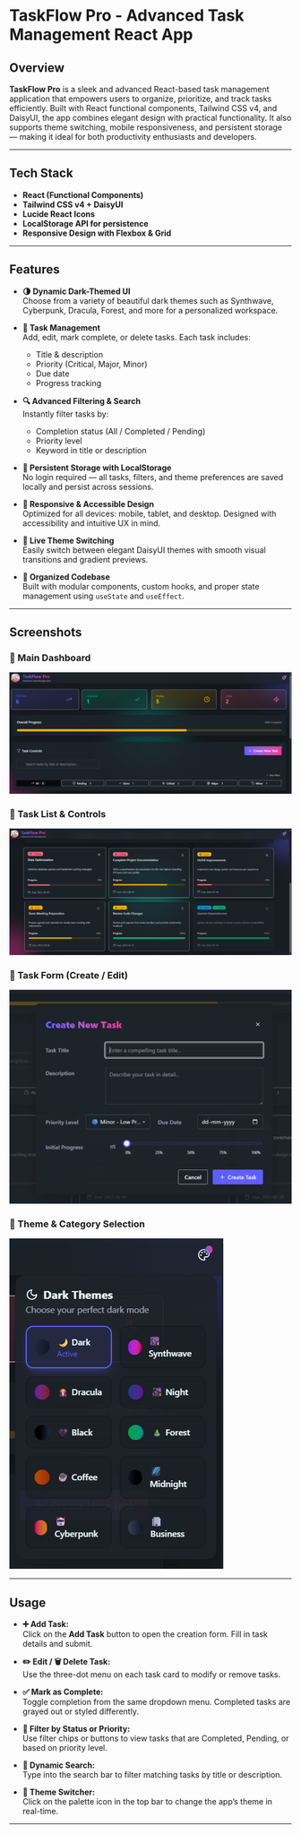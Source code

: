 # TaskFlow Pro - Advanced Task Management React App

## Overview

**TaskFlow Pro** is a sleek and advanced React-based task management application that empowers users to organize, prioritize, and track tasks efficiently. Built with React functional components, Tailwind CSS v4, and DaisyUI, the app combines elegant design with practical functionality. It also supports theme switching, mobile responsiveness, and persistent storage — making it ideal for both productivity enthusiasts and developers.

---

## Tech Stack

- **React (Functional Components)**
- **Tailwind CSS v4 + DaisyUI**
- **Lucide React Icons**
- **LocalStorage API for persistence**
- **Responsive Design with Flexbox & Grid**

---

## Features

- **🌗 Dynamic Dark-Themed UI**  
  Choose from a variety of beautiful dark themes such as Synthwave, Cyberpunk, Dracula, Forest, and more for a personalized workspace.

- **📝 Task Management**  
  Add, edit, mark complete, or delete tasks. Each task includes:

  - Title & description
  - Priority (Critical, Major, Minor)
  - Due date
  - Progress tracking

- **🔍 Advanced Filtering & Search**  
  Instantly filter tasks by:

  - Completion status (All / Completed / Pending)
  - Priority level
  - Keyword in title or description

- **💾 Persistent Storage with LocalStorage**  
  No login required — all tasks, filters, and theme preferences are saved locally and persist across sessions.

- **📱 Responsive & Accessible Design**  
  Optimized for all devices: mobile, tablet, and desktop. Designed with accessibility and intuitive UX in mind.

- **🎨 Live Theme Switching**  
  Easily switch between elegant DaisyUI themes with smooth visual transitions and gradient previews.

- **📂 Organized Codebase**  
  Built with modular components, custom hooks, and proper state management using `useState` and `useEffect`.

---

## Screenshots

### 🔹 Main Dashboard

![Main Dashboard](./Output/Main.png)

### 🔹 Task List & Controls

![Task List](./Output/TasksList.png)

### 🔹 Task Form (Create / Edit)

![Task Form](./Output/TaskForm.png)

### 🔹 Theme & Category Selection

![Theme & Category](./Output/ThemeCategory.png)

---

## Usage

- **➕ Add Task:**  
  Click on the **Add Task** button to open the creation form. Fill in task details and submit.

- **✏️ Edit / 🗑 Delete Task:**  
  Use the three-dot menu on each task card to modify or remove tasks.

- **✅ Mark as Complete:**  
  Toggle completion from the same dropdown menu. Completed tasks are grayed out or styled differently.

- **🎯 Filter by Status or Priority:**  
  Use filter chips or buttons to view tasks that are Completed, Pending, or based on priority level.

- **🔎 Dynamic Search:**  
  Type into the search bar to filter matching tasks by title or description.

- **🎨 Theme Switcher:**  
  Click on the palette icon in the top bar to change the app’s theme in real-time.

---
